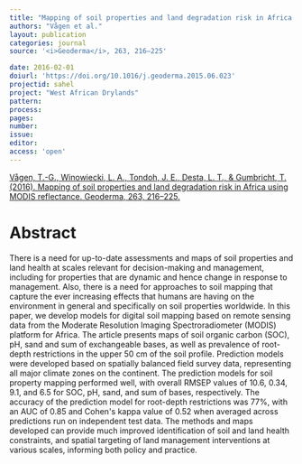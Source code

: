 ```yaml
---
title: "Mapping of soil properties and land degradation risk in Africa using MODIS reflectance."
authors: "Vågen et al."
layout: publication
categories: journal
source: '<i>Geoderma</i>, 263, 216–225'

date: 2016-02-01
doiurl: 'https://doi.org/10.1016/j.geoderma.2015.06.023'
projectid: sahel
project: "West African Drylands"
pattern:
process:
pages:
number:
issue:
editor:
access: 'open'
---
```


[Vågen, T.-G., Winowiecki, L. A., Tondoh, J. E., Desta, L. T., & Gumbricht, T. (2016). Mapping of soil properties and land degradation risk in Africa using MODIS reflectance. Geoderma, 263, 216–225.](https://doi.org/10.1016/j.geoderma.2015.06.023)

<h1 class='foot-description'>Abstract</h1>

There is a need for up-to-date assessments and maps of soil properties and land health at scales relevant for decision-making and management, including for properties that are dynamic and hence change in response to management. Also, there is a need for approaches to soil mapping that capture the ever increasing effects that humans are having on the environment in general and specifically on soil properties worldwide. In this paper, we develop models for digital soil mapping based on remote sensing data from the Moderate Resolution Imaging Spectroradiometer (MODIS) platform for Africa. The article presents maps of soil organic carbon (SOC), pH, sand and sum of exchangeable bases, as well as prevalence of root-depth restrictions in the upper 50 cm of the soil profile. Prediction models were developed based on spatially balanced field survey data, representing all major climate zones on the continent. The prediction models for soil property mapping performed well, with overall RMSEP values of 10.6, 0.34, 9.1, and 6.5 for SOC, pH, sand, and sum of bases, respectively. The accuracy of the prediction model for root-depth restrictions was 77%, with an AUC of 0.85 and Cohen's kappa value of 0.52 when averaged across predictions run on independent test data. The methods and maps developed can provide much improved identification of soil and land health constraints, and spatial targeting of land management interventions at various scales, informing both policy and practice.
